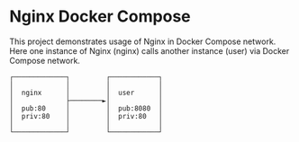 # Nginx Docker Compose

This project demonstrates usage of Nginx in Docker Compose network.   
Here one instance of Nginx (nginx) calls another instance (user) via Docker Compose network.

```
┌─────────────┐         ┌────────────┐
│             │         │            │
│  nginx      │         │  user      │
│             ├────────►│            │
│  pub:80     │         │  pub:8080  │
│  priv:80    │         │  priv:80   │
│             │         │            │
└─────────────┘         └────────────┘
```
